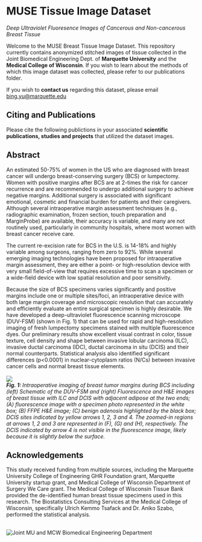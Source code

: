 # MUSE Tissue Image Dataset
<i>Deep Ultraviolet Fluoresence Images of Cancerous and Non-cancerous Breast Tissue</i>

Welcome to the MUSE Breast Tissue Image Dataset. This repository currently contains anonymized stitched images of tissue collected in the Joint Biomedical Engineering Dept. of **Marquette University** and the **Medical College of Wisconsin**. If you wish to learn about the methods of which this image dataset was collected, please refer to our publications folder. 

If you wish to **contact us** regarding this dataset, please email bing.yu@marquette.edu

## Citing and Publications

Please cite the following publictions in your associated **scientific publications, studies and projects** that utilized the dataset images. 


## Abstract

An estimated 50-75% of women in the US who are diagnosed with breast cancer will undergo breast-conserving surgery (BCS) or lumpectomy.  Women with positive margins after BCS are at 2-times the risk for cancer recurrence and are recommended to undergo additional surgery to achieve negative margins.  Additional surgery is associated with significant emotional, cosmetic and financial burden for patients and their caregivers.  Although several intraoperative margin assessment techniques (e.g., radiographic examination, frozen section, touch preparation and MarginProbe) are available, their accuracy is variable, and many are not routinely used, particularly in community hospitals, where most women with breast cancer receive care. 

The current re-excision rate for BCS in the U.S. is 14-18% and highly variable among surgeons, ranging from zero to 92%.  While several emerging imaging technologies have been proposed for intraoperative margin assessment, they are either a point- or high-resolution device with very small field-of-view that requires excessive time to scan a specimen or a wide-field device with low spatial resolution and poor sensitivity. 

Because the size of BCS specimens varies significantly and positive margins include one or multiple sites/foci, an intraoperative device with both large margin coverage and microscopic resolution that can accurately and efficiently evaluate an entire surgical specimen is highly desirable.  We have developed a deep-ultraviolet fluorescence scanning microscope (DUV-FSM) (shown in Fig. 1) that can be used for rapid and high-resolution imaging of fresh lumpectomy specimens stained with multiple fluorescence dyes.  Our preliminary results show excellent visual contrast in color, tissue texture, cell density and shape between invasive lobular carcinoma (ILC), invasive ductal carcinoma (IDC), ductal carcinoma in situ (DCIS) and their normal counterparts.  Statistical analysis also identified significant differences (p<0.0001) in nuclear-cytoplasm ratios (N/Cs) between invasive cancer cells and normal breast tissue elements.  
<br>
<img src="https://mcw.marquette.edu/biomedical-engineering/biophotonics-lab/images/research/scanning-microscopy.gif">
<br>
<i> <b> Fig. 1: </b>  Intraoperative imaging of breast tumor margins during BCS including (left) Schematic of the DUV-FSM and (right)  Fluorescence and H&E images of breast tissue with ILC and DCIS with adjacent adipose at the two ends; (A) fluorescence image with a specimen photo represented in the white box; (B) FFPE H&E image; (C) benign adenosis highlighted by the black box; DCIS sites indicated by yellow arrows 1, 2, 3 and 4.  The zoomed-in regions at arrows 1, 2 and 3 are represented in (F), (G) and (H), respectively.  The DCIS indicated by arrow 4 is not visible in the fluorescence image, likely because it is slightly below the surface. </i>

## Acknowledgements

This study received funding from multiple sources, including the Marquette University College of Engineering GHR Foundation grant, Marquette University startup grant, and Medical College of Wisconsin Department of Surgery We Care grant. The Medical College of Wisconsin Tissue Bank provided the de-identified human breast tissue specimens used in this research. The Biostatistics Consulting Services at the Medical College of Wisconsin, specifically Ulrich Kemmo Tsafack and Dr. Aniko Szabo, performed the statistical analysis.


<br>
<img src="https://user-images.githubusercontent.com/121147966/227839428-e6fde2a2-6cb4-4a7f-a1a3-b2307f514628.png" alt="Joint MU and MCW Biomedical Engineering Department">
<br>
